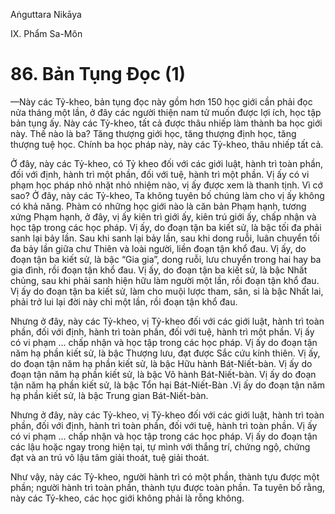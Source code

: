 Aṅguttara Nikāya

IX. Phẩm Sa-Môn

# 86. Bản Tụng Ðọc (1)

—Này các Tỷ-kheo, bản tụng đọc này gồm hơn 150 học giới cần phải đọc nửa tháng một lần, ở đây các người thiện nam tử muốn được lợi ích, học tập bản tụng ấy. Này các Tỷ-kheo, tất cả được thâu nhiếp làm thành ba học giới này. Thế nào là ba? Tăng thượng giới học, tăng thượng định học, tăng thượng tuệ học. Chính ba học pháp này, này các Tỷ-kheo, thâu nhiếp tất cả.

Ở đây, này các Tỷ-kheo, có Tỷ kheo đối với các giới luật, hành trì toàn phần, đối với định, hành trì một phần, đối với tuệ, hành trì một phần. Vị ấy có vi phạm học pháp nhỏ nhặt nhỏ nhiệm nào, vị ấy được xem là thanh tịnh. Vì cớ sao? Ở đây, này các Tỷ-kheo, Ta không tuyên bố chúng làm cho vị ấy không có khả năng. Phàm có những học giới nào là căn bản Phạm hạnh, tương xứng Phạm hạnh, ở đây, vị ấy kiên trì giới ấy, kiên trú giới ấy, chấp nhận và học tập trong các học pháp. Vị ấy, do đoạn tận ba kiết sử, là bậc tối đa phải sanh lại bảy lần. Sau khi sanh lại bảy lần, sau khi dong ruỗi, luân chuyển tối đa bảy lần giữa chư Thiên và loài người, liền đoạn tận khổ đau. Vị ấy, do đoạn tận ba kiết sử, là bậc “Gia gia”, dong ruỗi, lưu chuyển trong hai hay ba gia đình, rồi đoạn tận khổ đau. Vị ấy, do đoạn tận ba kiết sử, là bậc Nhất chủng, sau khi phải sanh hiện hữu làm người một lần, rồi đoạn tận khổ đau. Vị ấy do đoạn tận ba kiết sử, làm cho muội lược tham, sân, si là bậc Nhất lai, phải trở lui lại đời này chỉ một lần, rồi đoạn tận khổ đau.

Nhưng ở đây, này các Tỷ-kheo, vị Tỷ-kheo đối với các giới luật, hành trì toàn phần, đối với định, hành trì toàn phần, đối với tuệ, hành trì một phần. Vị ấy có vi phạm ... chấp nhận và học tập trong các học pháp. Vị ấy do đoạn tận năm hạ phần kiết sử, là bậc Thượng lưu, đạt được Sắc cứu kính thiên. Vị ấy, do đoạn tận năm hạ phần kiết sử, là bậc Hữu hành Bát-Niết-bàn. Vị ấy do đoạn tận năm hạ phần kiết sử, là bậc Vô hành Bát-Niết-bàn. Vị ấy do đoạn tận năm hạ phần kiết sử, là bậc Tổn hại Bát-Niết-Bàn .Vị ấy do đoạn tận năm hạ phần kiết sử, là bậc Trung gian Bát-Niết-bàn.

Nhưng ở đây, này các Tỷ-kheo, vị Tỷ-kheo đối với các giới luật, hành trì toàn phần, đối với định, hành trì toàn phần, đối với tuệ, hành trì toàn phần. Vị ấy có vi phạm ... chấp nhận và học tập trong các học pháp. Vị ấy do đoạn tận các lậu hoặc ngay trong hiện tại, tự mình với thắng trí, chứng ngộ, chứng đạt và an trú vô lậu tâm giải thoát, tuệ giải thoát.

Như vậy, này các Tỷ-kheo, người hành trì có một phần, thành tựu được một phần; người hành trì toàn phần, thành tựu được toàn phần. Ta tuyên bố rằng, này các Tỷ-kheo, các học giới không phải là rỗng không.

